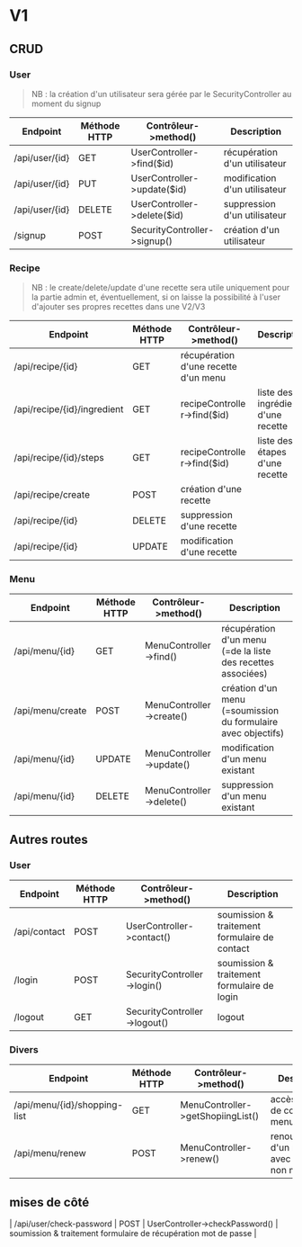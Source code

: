# V1

## CRUD 

### User

> NB : la création d'un utilisateur sera gérée par le SecurityController au moment du signup

| Endpoint  | Méthode HTTP | Contrôleur->method() | Description |
| --        | --           | --                   | --    |
| /api/user/{id}| GET | UserController->find($id) | récupération d'un utilisateur |
| /api/user/{id}| PUT | UserController->update($id) | modification d'un utilisateur |
| /api/user/{id}| DELETE | UserController->delete($id) | suppression d'un utilisateur |
| /signup | POST | SecurityController->signup() | création d'un utilisateur |

### Recipe

> NB : le create/delete/update d'une recette sera utile uniquement pour la partie admin
> et, éventuellement, si on laisse la possibilité à l'user d'ajouter ses propres recettes dans une V2/V3

| Endpoint  | Méthode HTTP | Contrôleur->method() | Description |
| --        | --           | --                   | --    |
| /api/recipe/{id} | GET | récupération d'une recette d'un menu |
| /api/recipe/{id}/ingredient | GET | recipeController->find($id) | liste des ingrédients d'une recette |
| /api/recipe/{id}/steps | GET |  recipeController->find($id) | liste des étapes d'une recette  |
| /api/recipe/create | POST | création d'une recette |
| /api/recipe/{id} | DELETE | suppression d'une recette |
| /api/recipe/{id} | UPDATE | modification d'une recette |

### Menu

| Endpoint  | Méthode HTTP | Contrôleur->method() | Description |
| --        | --           | --                   | --    |
| /api/menu/{id} | GET | MenuController->find() | récupération d'un menu (=de la liste des recettes associées) |
| /api/menu/create | POST | MenuController->create() | création d'un menu (=soumission du formulaire avec objectifs) |
| /api/menu/{id} | UPDATE | MenuController->update() | modification d'un menu existant |
| /api/menu/{id} | DELETE | MenuController->delete() | suppression d'un menu existant |

## Autres routes

### User

| Endpoint  | Méthode HTTP | Contrôleur->method() | Description |
| --        | --           | --                   | --    |
| /api/contact | POST | UserController->contact() | soumission & traitement formulaire de contact |
| /login | POST | SecurityController->login() | soumission & traitement formulaire de login |
| /logout | GET | SecurityController->logout() | logout |

### Divers

| Endpoint  | Méthode HTTP | Contrôleur->method() | Description |
| --        | --           | --                   | --    |
| /api/menu/{id}/shopping-list | GET | MenuController->getShopiingList() | accès à la liste de course d'un menu |
| /api/menu/renew | POST | MenuController->renew() | renouvellement d'un menu avec critères non modifiés |


## mises de côté

| /api/user/check-password | POST | UserController->checkPassword() | soumission & traitement formulaire de récupération mot de passe |
